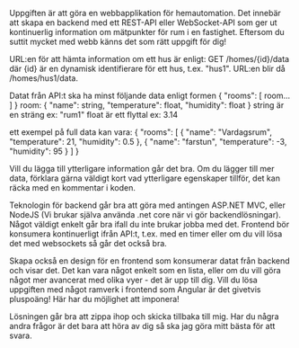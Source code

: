 Uppgiften är att göra en webbapplikation för hemautomation. Det innebär att skapa en backend med ett REST-API eller WebSocket-API som ger ut kontinuerlig information om mätpunkter för rum i en fastighet. Eftersom du suttit mycket med webb känns det som rätt uppgift för dig!

URL:en för att hämta information om ett hus är enligt:
GET /homes/{id}/data
där {id} är en dynamisk identifierare för ett hus, t.ex. "hus1". URL:en blir då /homes/hus1/data.

Datat från API:t ska ha minst följande data enligt formen
{ "rooms": [ room... ] }
room: { "name": string, "temperature": float, "humidity": float }
string är en sträng ex: "rum1"
float är ett flyttal ex: 3.14

ett exempel på full data kan vara:
{ "rooms": [ { "name": "Vardagsrum", "temperature": 21, "humidity": 0.5 }, { "name": "farstun", "temperature": -3, "humidity": 95 } ] }

Vill du lägga till ytterligare information går det bra. Om du lägger till mer data, förklara gärna väldigt kort vad ytterligare egenskaper tillför, det kan räcka med en kommentar i koden.

Teknologin för backend går bra att göra med antingen ASP.NET MVC, eller NodeJS (Vi brukar själva använda .net core när vi gör backendlösningar). Något väldigt enkelt går bra ifall du inte brukar jobba med det. Frontend bör konsumera kontinuerligt ifrån API:t, t.ex. med en timer eller om du vill lösa det med websockets så går det också bra.

Skapa också en design för en frontend som konsumerar datat från backend och visar det. Det kan vara något enkelt som en lista, eller om du vill göra något mer avancerat med olika vyer - det är upp till dig. Vill du lösa uppgiften med något ramverk i frontend som Angular är det givetvis pluspoäng! Här har du möjlighet att imponera!

Lösningen går bra att zippa ihop och skicka tillbaka till mig. Har du några andra frågor är det bara att höra av dig så ska jag göra mitt bästa för att svara.
 
